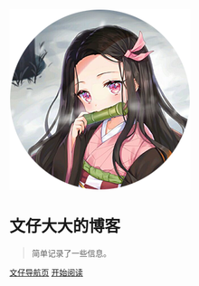 <!-- _coverpage.md -->

![logo](images/TX.png)

# 文仔大大的博客 <!-- <small>3.5</small> -->

> 简单记录了一些信息。

<!-- - 简单、轻便 (压缩后 ~21kB)
- 无需生成 html 文件
- 众多主题 -->

[文仔导航页](https://github.com/WZWMaster/WZWMaster.github.io)
[开始阅读](README "博客首页")